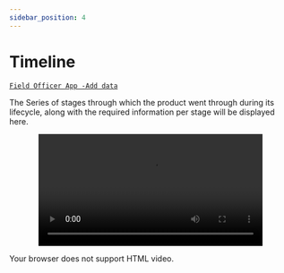 ```yaml
---
sidebar_position: 4
---
```



# Timeline

[`Field Officer App -Add data`](../FOapp/AddData)

The Series of stages through which the product went through during its lifecycle, along with the required information per stage will be displayed here.

<p align="center">
<video width="400" controls >
  <source src="../../../videos/time_line.mp4" type="video/mp4"/>
  
  Your browser does not support HTML video.
</video>
</p>

